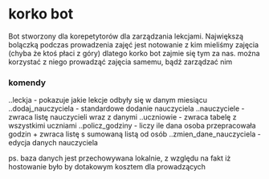 # korko bot
Bot stworzony dla korepetytorów dla zarządzania lekcjami.
Największą bolączką podczas prowadzenia zajęć jest notowanie z kim mieliśmy zajęcia (chyba że ktoś płaci z góry) dlatego korko bot zajmie się tym za nas.
można korzystać z niego prowadząć zajęcia samemu, bądź zarządzać nim

### komendy

..leckja  - pokazuje jakie lekcje odbyły się w danym miesiącu
..dodaj_nauczyciela - standardowe dodanie nauczyciela
..nauczyciele - zwraca listę nauczycieli wraz z danymi
..uczniowie - zwraca tabelę z wszystkimi uczniami
..policz_godziny - liczy ile dana osoba przepracowała godzin + zwraca listę s sumowaną listą od osób
..zmien_dane_nauczyciela - edycja danych nauczyciela

ps. baza danych jest przechowywana lokalnie, z względu na fakt iż hostowanie było by dotakowym kosztem dla prowadzących
